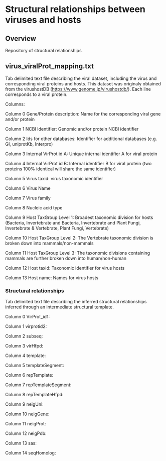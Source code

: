 # Structural relationships between viruses and hosts

## Overview
Repository of structural relationships

## virus_viralProt_mapping.txt
Tab delimited text file describing the viral dataset, including the virus and corresponding viral proteins and hosts. This dataset was originaly obtained from the virushostDB (https://www.genome.jp/virushostdb/). Each line corresponds to a viral protein.

Columns:

Column 0   Gene/Protein description: Name for the corresponding viral gene and/or protein

Column 1   NCBI Identifier: Genomic and/or protein NCBI identifier

Column 2   Ids for other databases: Identifier for additional databases (e.g. GI, uniprotKb, Interpro)

Column 3   Internal VirProt id A: Unique internal identifier A for viral protein

Column 4   Internal VirProt id B: Internal identifier B for viral protein (two proteins 100% identical will share the same identifier)

Column 5   Virus taxid: virus taxonomic identifier

Column 6   Virus Name

Column 7   Virus family

Column 8   Nucleic acid type

Column 9   Host TaxGroup Level 1: Broadest taxonomic division for hosts (Bacteria, Invertebrate and Bacteria, Invertebrate and Plant Fungi, Invertebrate & Vertebrate, Plant Fungi, Vertebrate)

Column 10  Host TaxGroup Level 2: The Vertebrate taxonomic division is broken down into mammals/non-mammals

Column 11  Host TaxGroup Level 3: The taxonomic divisions containing mammals are further broken down into human/non-human

Column 12  Host taxid: Taxonomic identifier for virus hosts

Column 13  Host name: Names for virus hosts

### Structural relationships
Tab delimited text file describing the inferred structural relationships inferred through an intermediate structural template.

Column 0   VirProt_id1:

Column 1   virprotid2:

Column 2   subseq:

Column 3   virHfpd:

Column 4   template:

Column 5   templateSegment:

Column 6   repTemplate:

Column 7   repTemplateSegment:

Column 8   repTemplateHfpd:

Column 9   neigUni:

Column 10  neigGene:

Column 11  neigProt:

Column 12  neigPdb:

Column 13  sas:

Column 14  seqHomolog: